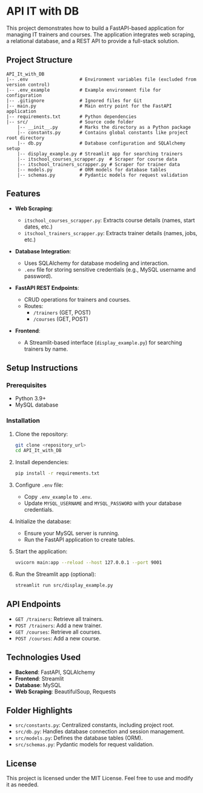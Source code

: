 # API IT with DB

This project demonstrates how to build a FastAPI-based application for managing IT trainers and courses. The application integrates web scraping, a relational database, and a REST API to provide a full-stack solution.

## Project Structure

```
API_It_with_DB
|-- .env                   # Environment variables file (excluded from version control)
|-- .env_example           # Example environment file for configuration
|-- .gitignore             # Ignored files for Git
|-- main.py                # Main entry point for the FastAPI application
|-- requirements.txt       # Python dependencies
|-- src/                   # Source code folder
    |-- __init__.py        # Marks the directory as a Python package
    |-- constants.py       # Contains global constants like project root directory
    |-- db.py              # Database configuration and SQLAlchemy setup
    |-- display_example.py # Streamlit app for searching trainers
    |-- itschool_courses_scrapper.py  # Scraper for course data
    |-- itschool_trainers_scrapper.py # Scraper for trainer data
    |-- models.py          # ORM models for database tables
    |-- schemas.py         # Pydantic models for request validation
```

## Features

- **Web Scraping**:
  - `itschool_courses_scrapper.py`: Extracts course details (names, start dates, etc.)
  - `itschool_trainers_scrapper.py`: Extracts trainer details (names, jobs, etc.)

- **Database Integration**:
  - Uses SQLAlchemy for database modeling and interaction.
  - `.env` file for storing sensitive credentials (e.g., MySQL username and password).

- **FastAPI REST Endpoints**:
  - CRUD operations for trainers and courses.
  - Routes:
    - `/trainers` (GET, POST)
    - `/courses` (GET, POST)

- **Frontend**:
  - A Streamlit-based interface (`display_example.py`) for searching trainers by name.

## Setup Instructions

### Prerequisites

- Python 3.9+
- MySQL database

### Installation

1. Clone the repository:
    ```bash
    git clone <repository_url>
    cd API_It_with_DB
    ```

2. Install dependencies:
    ```bash
    pip install -r requirements.txt
    ```

3. Configure `.env` file:
    - Copy `.env_example` to `.env`.
    - Update `MYSQL_USERNAME` and `MYSQL_PASSWORD` with your database credentials.

4. Initialize the database:
    - Ensure your MySQL server is running.
    - Run the FastAPI application to create tables.

5. Start the application:
    ```bash
    uvicorn main:app --reload --host 127.0.0.1 --port 9001
    ```

6. Run the Streamlit app (optional):
    ```bash
    streamlit run src/display_example.py
    ```

## API Endpoints

- `GET /trainers`: Retrieve all trainers.
- `POST /trainers`: Add a new trainer.
- `GET /courses`: Retrieve all courses.
- `POST /courses`: Add a new course.

## Technologies Used

- **Backend**: FastAPI, SQLAlchemy
- **Frontend**: Streamlit
- **Database**: MySQL
- **Web Scraping**: BeautifulSoup, Requests

## Folder Highlights

- `src/constants.py`: Centralized constants, including project root.
- `src/db.py`: Handles database connection and session management.
- `src/models.py`: Defines the database tables (ORM).
- `src/schemas.py`: Pydantic models for request validation.

## License

This project is licensed under the MIT License. Feel free to use and modify it as needed.
